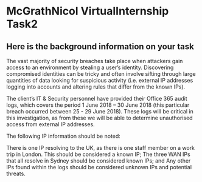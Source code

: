 # McGrathNicol VirtualInternship Task2

## Here is the background information on your task

The vast majority of security breaches take place when attackers gain access to an environment by stealing a user’s identity. Discovering compromised identities can be tricky and often involve sifting through large quantities of data looking for suspicious activity (i.e. external IP addresses logging into accounts and altering rules that differ from the known IPs).

The client’s IT & Security personnel have provided their Office 365 audit logs, which covers the period 1 June 2018 – 30 June 2018 (this particular breach occurred between 25 - 29 June 2018). These logs will be critical in this investigation, as from these we will be able to determine unauthorised access from external IP addresses. 

The following IP information should be noted:

There is one IP resolving to the UK, as there is one staff member on a work trip in London. This should be considered a known IP;
The three WAN IPs that all resolve in Sydney should be considered known IPs; and
Any other IPs found within the logs should be considered unknown IPs and potential threats.
